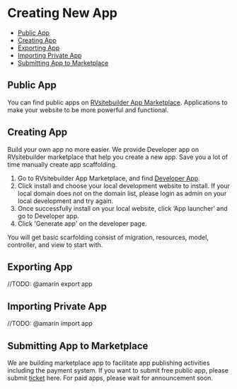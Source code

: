 # Creating New App
- [Public App](#public-app)
- [Creating App](#creating-app)
- [Exporting App](#exporting-app)
- [Importing Private App](#importing-private-app)
- [Submitting App to Marketplace](#submitting-app-to-marketplace)

## Public App

You can find public apps on [RVsitebuilder App Marketplace](https://apps.rvsitebuilder.com/). Applications to make your website to be more powerful and functional. 


## Creating App

Build your own app no more easier. We provide Developer app on RVsitebuilder marketplace that help you create a new app. Save you a lot of time manually create app scaffolding. 

1. Go to RVsitebuilder App Marketplace, and find [Developer App](https://apps.rvsitebuilder.com/developer). 
2. Click install and choose your local development website to install. If your local domain does not on the domain list, please login as admin on your local development and try again. 
3. Once successfully install on your local website, click ‘App launcher’ and go to Developer app. 
4. Click 'Generate app' on the developer page.

You will get basic scarfolding consist of migration, resources, model, controller, and view to start with. 


## Exporting App 

//TODO: @amarin export app


## Importing Private App

//TODO: @amarin import app

 

## Submitting App to Marketplace 

We are building marketplace app to facilitate app publishing activities including the payment system. If you want to submit free public app, please submit [ticket](https://rvglobalsoft.com/tickets/new&deptId=5) here. For paid apps, please wait for announcement soon.
